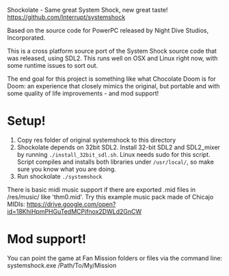 Shockolate - Same great System Shock, new great taste!
https://github.com/Interrupt/systemshock

Based on the source code for PowerPC released by Night Dive Studios, Incorporated.

This is a cross platform source port of the System Shock source code that was released,
using SDL2. This runs well on OSX and Linux right now, with some runtime issues to sort out.

The end goal for this project is something like what Chocolate Doom is for Doom: an
experience that closely mimics the original, but portable and with some quality of life
improvements - and mod support!

# Setup!
1. Copy res folder of original systemshock to this directory
2. Shockolate depends on 32bit SDL2. Install 32-bit SDL2 and SDL2_mixer by running `./install_32bit_sdl.sh`.
Linux needs sudo for this script. Script compiles and installs both libraries under `/usr/local/`, so make sure you know what you are doing.
3. Run shockolate `./systemshock`

There is basic midi music support if there are exported .mid files in /res/music/ like 'thm0.mid'.
Try this example music pack made of Chicajo MIDIs: https://drive.google.com/open?id=18KhiHpmPHGuTedMCPifnox2DWLd2GnCW

# Mod support!
You can point the game at Fan Mission folders or files via the command line:
systemshock.exe /Path/To/My/Mission
